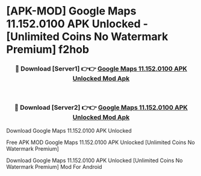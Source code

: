 # [APK-MOD] Google Maps 11.152.0100 APK Unlocked - [Unlimited Coins No Watermark Premium] f2hob



<div align="center">
<h3>🔴 Download [Server1] 👉👉 <a href="https://momento.my/?title=Google_Maps_11.152.0100_APK_Unlocked">Google Maps 11.152.0100 APK Unlocked Mod Apk</a></h3><br>

<h3>🔴 Download [Server2] 👉👉 <a href="https://momento.my/?title=Google_Maps_11.152.0100_APK_Unlocked">Google Maps 11.152.0100 APK Unlocked Mod Apk</a></h3>
</div>



Download Google Maps 11.152.0100 APK Unlocked 

Free APK MOD Google Maps 11.152.0100 APK Unlocked [Unlimited Coins No Watermark Premium]

Download Google Maps 11.152.0100 APK Unlocked [Unlimited Coins No Watermark Premium] Mod For Android
